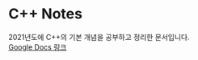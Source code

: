 # C++ Notes
2021년도에 C++의 기본 개념을 공부하고 정리한 문서입니다. <br>
[Google Docs 링크](https://docs.google.com/document/d/19WZBffHrc5BUYoqGl_9TfJTNFSMuW8A7RbYYXgyHZZY/edit)
